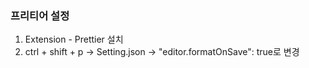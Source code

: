 ### 프리티어 설정 
1. Extension - Prettier 설치
2. ctrl + shift + p -> Setting.json -> "editor.formatOnSave": true로 변경